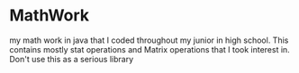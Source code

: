 # MathWork
my math work in java that I coded throughout my junior in high school.
This contains mostly stat operations and Matrix operations that I took interest in.
Don't use this as a serious library

